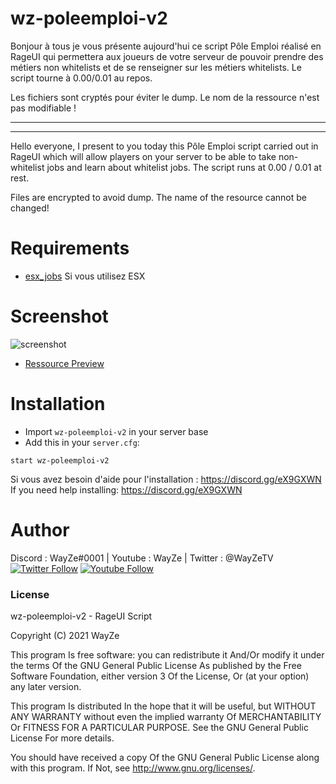 # wz-poleemploi-v2

Bonjour à tous je vous présente aujourd'hui ce script Pôle Emploi réalisé en RageUI qui permettera aux joueurs de votre serveur de pouvoir prendre des métiers non whitelists et de se renseigner sur les métiers whitelists. Le script tourne à 0.00/0.01 au repos.

Les fichiers sont cryptés pour éviter le dump. Le nom de la ressource n'est pas modifiable !

-----------------------------------------------------
-----------------------------------------------------

Hello everyone, I present to you today this Pôle Emploi script carried out in RageUI which will allow players on your server to be able to take non-whitelist jobs and learn about whitelist jobs. The script runs at 0.00 / 0.01 at rest.

Files are encrypted to avoid dump. The name of the resource cannot be changed!

# Requirements

- [esx_jobs](https://github.com/esx-framework/esx_jobs) 
Si vous utilisez ESX

# Screenshot

![screenshot](https://media.discordapp.net/attachments/729007411809091675/913822803013283840/unknown.png?width=691&height=683)
 - [Ressource Preview](https://streamable.com/897954) 
# Installation
- Import `wz-poleemploi-v2` in your server base
- Add this in your `server.cfg`:

```
start wz-poleemploi-v2
```
Si vous avez besoin d'aide pour l'installation : https://discord.gg/eX9GXWN
If you need help installing: https://discord.gg/eX9GXWN

# Author 
Discord : WayZe#0001 | Youtube : WayZe | Twitter : @WayZeTV
[![Twitter Follow](https://img.shields.io/twitter/follow/WayZeTV?color=1DA1F2&logo=twitter&style=for-the-badge)](https://twitter.com/WayZeTV)
[![Youtube Follow](https://img.shields.io/youtube/channel/subscribers/UCwrVESX4HcDwRnXZagsGV1Q?label=s%27abonner&style=for-the-badge)](https://www.youtube.com/channel/UCwrVESX4HcDwRnXZagsGV1Q/subscribe)

### License
wz-poleemploi-v2 - RageUI Script

Copyright (C) 2021 WayZe

This program Is free software: you can redistribute it And/Or modify it under the terms Of the GNU General Public License As published by the Free Software Foundation, either version 3 Of the License, Or (at your option) any later version.

This program Is distributed In the hope that it will be useful, but WITHOUT ANY WARRANTY without even the implied warranty Of MERCHANTABILITY Or FITNESS FOR A PARTICULAR PURPOSE. See the GNU General Public License For more details.

You should have received a copy Of the GNU General Public License along with this program. If Not, see http://www.gnu.org/licenses/.
